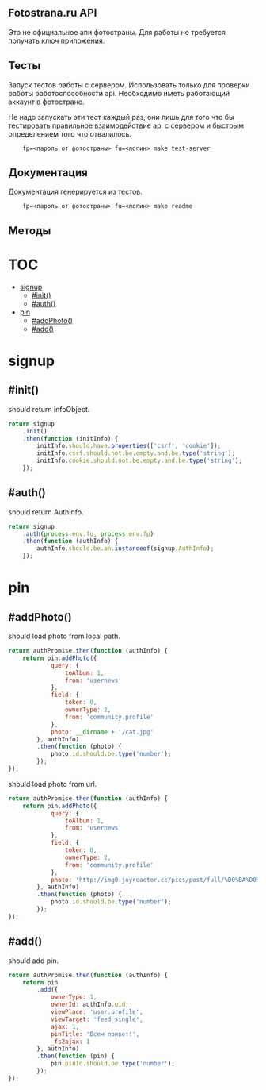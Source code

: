 Fotostrana.ru API
------------------

Это не официальное апи фотостраны. Для работы не требуется получать ключ приложения.

## Тесты

Запуск тестов работы с сервером. Использовать только для проверки работы работоспособности api.
Необходимо иметь работающий аккаунт в фотостране.

Не надо запускать эти тест каждый раз, они лишь для того что бы тестировать правильное взаимодействие api с сервером и быстрым определением того что отвалилось.

````
    fp=<пароль от фотостраны> fu=<логин> make test-server
````

## Документация

Документация генерируется из тестов.

````
	fp=<пароль от фотостраны> fu=<логин> make readme
````

## Методы

# TOC
   - [signup](#signup)
     - [#init()](#signup-init)
     - [#auth()](#signup-auth)
   - [pin](#pin)
     - [#addPhoto()](#pin-addphoto)
     - [#add()](#pin-add)
<a name=""></a>
 
<a name="signup"></a>
# signup
<a name="signup-init"></a>
## #init()
should return infoObject.

```js
return signup
    .init()
    .then(function (initInfo) {
        initInfo.should.have.properties(['csrf', 'cookie']);
        initInfo.csrf.should.not.be.empty.and.be.type('string');
        initInfo.cookie.should.not.be.empty.and.be.type('string');
    });
```

<a name="signup-auth"></a>
## #auth()
should return AuthInfo.

```js
return signup
    .auth(process.env.fu, process.env.fp)
    .then(function (authInfo) {
        authInfo.should.be.an.instanceof(signup.AuthInfo);
    });
```

<a name="pin"></a>
# pin
<a name="pin-addphoto"></a>
## #addPhoto()
should load photo from local path.

```js
return authPromise.then(function (authInfo) {
    return pin.addPhoto({
            query: {
                toAlbum: 1,
                from: 'usernews'
            },
            field: {
                token: 0,
                ownerType: 2,
                from: 'community.profile'
            },
            photo: __dirname + '/cat.jpg'
        }, authInfo)
        .then(function (photo) {
            photo.id.should.be.type('number');
        });
});
```

should load photo from url.

```js
return authPromise.then(function (authInfo) {
    return pin.addPhoto({
            query: {
                toAlbum: 1,
                from: 'usernews'
            },
            field: {
                token: 0,
                ownerType: 2,
                from: 'community.profile'
            },
            photo: 'http://img0.joyreactor.cc/pics/post/full/%D0%BA%D0%BE%D1%82%D0%B8%D0%BA-%D0%BC%D0%B8%D0%BC%D0%B8%D0%BC%D0%B8-%D0%B5%D0%B1%D0%B8%D1%81%D1%8C%D0%BE%D0%BD%D0%BE%D0%B2%D1%81%D0%B5%D0%BA%D0%BE%D0%BD%D0%B5%D0%BC-%D0%BF%D0%B5%D1%81%D0%BE%D1%87%D0%BD%D0%B8%D1%86%D0%B0-1168743.jpeg'
        }, authInfo)
        .then(function (photo) {
            photo.id.should.be.type('number');
        });
});
```

<a name="pin-add"></a>
## #add()
should add pin.

```js
return authPromise.then(function (authInfo) {
    return pin
        .add({
            ownerType: 1,
            ownerId: authInfo.uid,
            viewPlace: 'user.profile',
            viewTarget: 'feed_single',
            ajax: 1,
            pinTitle: 'Всем привет!',
            _fs2ajax: 1
        }, authInfo)
        .then(function (pin) {
            pin.pinId.should.be.type('number');
        });
});
```

